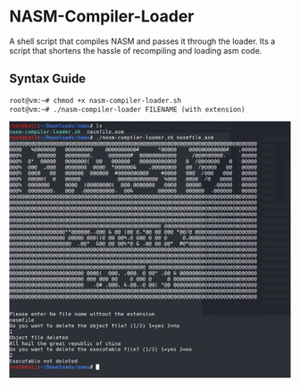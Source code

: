# NASM-Compiler-Loader
A shell script that compiles NASM and passes it through the loader. Its a script that shortens the hassle of recompiling and loading asm code. 

## Syntax Guide
```console
root@vm:~# chmod +x nasm-compiler-loader.sh
root@vm:~# ./nasm-compiler-loader FILENAME (with extension)
```

![Example](/nasminstruct.JPG)
